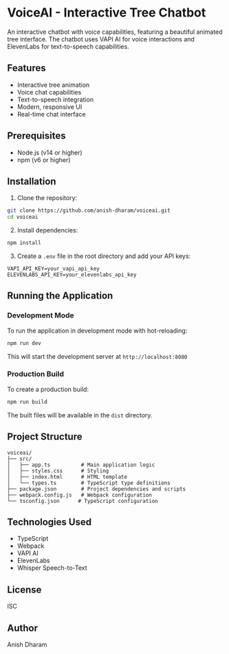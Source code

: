 # VoiceAI - Interactive Tree Chatbot

An interactive chatbot with voice capabilities, featuring a beautiful animated tree interface. The chatbot uses VAPI AI for voice interactions and ElevenLabs for text-to-speech capabilities.

## Features

- Interactive tree animation
- Voice chat capabilities
- Text-to-speech integration
- Modern, responsive UI
- Real-time chat interface

## Prerequisites

- Node.js (v14 or higher)
- npm (v6 or higher)

## Installation

1. Clone the repository:

```bash
git clone https://github.com/anish-dharam/voiceai.git
cd voiceai
```

2. Install dependencies:

```bash
npm install
```

3. Create a `.env` file in the root directory and add your API keys:

```
VAPI_API_KEY=your_vapi_api_key
ELEVENLABS_API_KEY=your_elevenlabs_api_key
```

## Running the Application

### Development Mode

To run the application in development mode with hot-reloading:

```bash
npm run dev
```

This will start the development server at `http://localhost:8080`

### Production Build

To create a production build:

```bash
npm run build
```

The built files will be available in the `dist` directory.

## Project Structure

```
voiceai/
├── src/
│   ├── app.ts          # Main application logic
│   ├── styles.css      # Styling
│   ├── index.html      # HTML template
│   └── types.ts        # TypeScript type definitions
├── package.json        # Project dependencies and scripts
├── webpack.config.js   # Webpack configuration
└── tsconfig.json      # TypeScript configuration
```

## Technologies Used

- TypeScript
- Webpack
- VAPI AI
- ElevenLabs
- Whisper Speech-to-Text

## License

ISC

## Author

Anish Dharam
